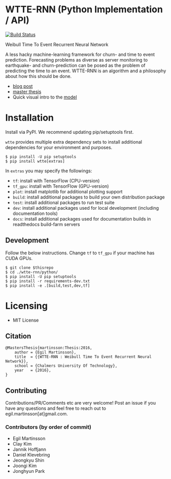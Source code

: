 # WTTE-RNN (Python Implementation / API)

[![Build Status](https://travis-ci.org/ragulpr/wtte-rnn.svg?branch=master)](https://travis-ci.org/ragulpr/wtte-rnn)

Weibull Time To Event Recurrent Neural Network

A less hacky machine-learning framework for churn- and time to event prediction.
Forecasting problems as diverse as server monitoring to earthquake- and
churn-prediction can be posed as the problem of predicting the time to an event.
WTTE-RNN is an algorithm and a philosophy about how this should be done.

* [blog post](https://ragulpr.github.io/2016/12/22/WTTE-RNN-Hackless-churn-modeling/)
* [master thesis](https://ragulpr.github.io/assets/draft_master_thesis_martinsson_egil_wtte_rnn_2016.pdf)
* Quick visual intro to the [model](https://imgur.com/a/HX4KQ)


# Installation

Install via PyPI.
We recommend updating pip/setuptools first.

`wtte` provides multiple extra dependency sets to install additional
dependencies for your environment and purposes.

```console
$ pip install -U pip setuptools
$ pip install wtte[extras]
```

In `extras` you may specify the followings:

 * `tf`: install with TensorFlow (CPU-version)
 * `tf_gpu`: install with TensorFlow (GPU-version)
 * `plot`: install matplotlib for additional plotting support
 * `build`: install additional packages to build your own distribution package
 * `test`: install additional packages to run test suite
 * `dev`: install additional packages used for local development (including
   documentation tools)
 * `docs`: install additional packages used for documentation builds in
   readthedocs build-farm servers

## Development

Follow the below instructions.
Change `tf` to `tf_gpu` if your machine has CUDA GPUs.

```console
$ git clone $thisrepo
$ cd ./wtte-rnn/python/
$ pip install -U pip setuptools
$ pip install -r requirements-dev.txt
$ pip install -e .[build,test,dev,tf]
```


# Licensing

* MIT License

## Citation

```
@MastersThesis{martinsson:Thesis:2016,
    author = {Egil Martinsson},
    title  = {{WTTE-RNN : Weibull Time To Event Recurrent Neural Network}},
    school = {Chalmers University Of Technology},
    year   = {2016},
}
```

## Contributing
Contributions/PR/Comments etc are very welcome! Post an issue if you have any questions and feel free to reach out to egil.martinsson[at]gmail.com.

### Contributors (by order of commit)

* Egil Martinsson
* Clay Kim
* Jannik Hoffjann
* Daniel Klevebring
* Jeongkyu Shin 
* Joongi Kim 
* Jonghyun Park
